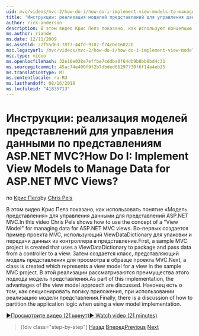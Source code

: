 ```yaml
---
uid: mvc/videos/mvc-2/how-do-i/how-do-i-implement-view-models-to-manage-data-for-aspnet-mvc-views
title: 'Инструкции: реализация моделей представлений для управления данными по представлениям ASP.NET MVC? | Документы Майкрософт'
author: rick-anderson
description: В этом видео Крис Пелз показано, как используют концепцию &quot;модель представления&quot; для управления данными для представлений ASP.NET MVC. Во-первых пример проекта MVC является соз...
ms.author: riande
ms.date: 12/11/2009
ms.assetid: 22f55d63-78f7-44fd-9107-f74cbe16022b
msc.legacyurl: /mvc/videos/mvc-2/how-do-i/how-do-i-implement-view-models-to-manage-data-for-aspnet-mvc-views
msc.type: video
ms.openlocfilehash: 32e10e038e7effbe7cddba0f64db9b8bb8bd4c31
ms.sourcegitcommit: 45ac74e400f9f2b7dbded66297730f6f14a4eb25
ms.translationtype: MT
ms.contentlocale: ru-RU
ms.lasthandoff: 08/16/2018
ms.locfileid: "41835713"
---
```

<a name="how-do-i-implement-view--models-to-manage-data-for-aspnet-mvc-views"></a><span data-ttu-id="0bb80-105">Инструкции: реализация моделей представлений для управления данными по представлениям ASP.NET MVC?</span><span class="sxs-lookup"><span data-stu-id="0bb80-105">How Do I: Implement View  Models to Manage Data for ASP.NET MVC Views?</span></span>
====================
<span data-ttu-id="0bb80-106">по [Крис Пелз](https://twitter.com/chrispels)</span><span class="sxs-lookup"><span data-stu-id="0bb80-106">by [Chris Pels](https://twitter.com/chrispels)</span></span>

<span data-ttu-id="0bb80-107">В этом видео Крис Пелз показано, как использовать понятие «Модель представления» для управления данными для представлений ASP.NET MVC.</span><span class="sxs-lookup"><span data-stu-id="0bb80-107">In this video Chris Pels shows how to use the concept of a "View Model" for managing data for ASP.NET MVC views.</span></span> <span data-ttu-id="0bb80-108">Во-первых создается пример проекта MVC, использующий ViewDataDictionary для упаковки и передачи данных из контроллера в представление.</span><span class="sxs-lookup"><span data-stu-id="0bb80-108">First, a sample MVC project is created that uses a ViewDataDictionary to package and pass data from a controller to a view.</span></span> <span data-ttu-id="0bb80-109">Затем создается класс, представляющий модель представления для просмотра в образце проекта MVC.</span><span class="sxs-lookup"><span data-stu-id="0bb80-109">Next, a class is created which represents a view model for a view in the sample MVC project.</span></span> <span data-ttu-id="0bb80-110">В этой реализации рассматриваются преимущества этого подхода модель представления.</span><span class="sxs-lookup"><span data-stu-id="0bb80-110">As part of this implementation, the advantages of the view model approach are discussed.</span></span> <span data-ttu-id="0bb80-111">Наконец есть о том, как секционировать логику приложения, при использовании реализацию модели представления.</span><span class="sxs-lookup"><span data-stu-id="0bb80-111">Finally, there is a discussion of how to partition the application logic when using a view model implementation.</span></span>

[<span data-ttu-id="0bb80-112">&#9654;Просмотрите видео (21 минут)</span><span class="sxs-lookup"><span data-stu-id="0bb80-112">&#9654; Watch video (21 minutes)</span></span>](https://channel9.msdn.com/Blogs/ASP-NET-Site-Videos/how-do-i-implement-view-models-to-manage-data-for-aspnet-mvc-views)

> [!div class="step-by-step"]
> <span data-ttu-id="0bb80-113">[Назад](how-do-i-work-with-data-in-aspnet-mvc-partial-views.md)
> [Вперед](how-do-i-create-a-custom-html-helper-for-an-mvc-application.md)</span><span class="sxs-lookup"><span data-stu-id="0bb80-113">[Previous](how-do-i-work-with-data-in-aspnet-mvc-partial-views.md)
[Next](how-do-i-create-a-custom-html-helper-for-an-mvc-application.md)</span></span>
